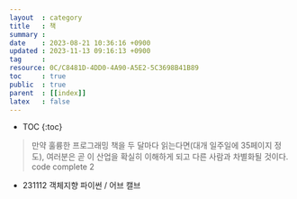 ```yaml
---
layout  : category
title   : 책
summary : 
date    : 2023-08-21 10:36:16 +0900
updated : 2023-11-13 09:16:13 +0900
tag     : 
resource: 0C/C8481D-4DD0-4A90-A5E2-5C3698B41B89
toc     : true
public  : true
parent  : [[index]]
latex   : false
---
```

* TOC
{:toc}

> 만약 훌륭한 프로그래밍 책을 두 달마다 읽는다면(대개 일주일에 35페이지 정도), 여러분은 곧 이 산업을 확실히 이해하게 되고 다른 사람과 차별화될 것이다.
> code complete 2

- 231112 객체지향 파이썬 / 어브 캘브 
